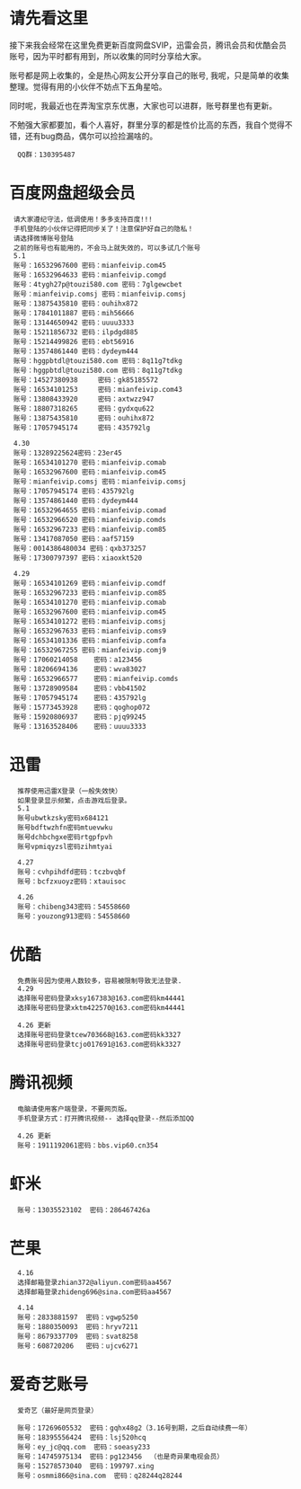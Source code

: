 # 请先看这里
接下来我会经常在这里免费更新百度网盘SVIP，迅雷会员，腾讯会员和优酷会员账号，因为平时都有用到，所以收集的同时分享给大家。

账号都是网上收集的，全是热心网友公开分享自己的账号, 我呢，只是简单的收集整理。觉得有用的小伙伴不妨点下五角星哈。

同时呢，我最近也在弄淘宝京东优惠，大家也可以进群，账号群里也有更新。

不勉强大家都要加，看个人喜好，群里分享的都是性价比高的东西，我自个觉得不错，还有bug商品，偶尔可以捡捡漏啥的。

      QQ群：130395487

# 百度网盘超级会员

     请大家遵纪守法，低调使用！多多支持百度!!!
     手机登陆的小伙伴记得把同步关了！注意保护好自己的隐私！
     请选择微博账号登陆
     之前的账号也有能用的，不会马上就失效的，可以多试几个账号
     5.1
     账号：16532967600 密码：mianfeivip.com45
     账号：16532964633 密码：mianfeivip.comgd
     账号：4tygh27p@touzi580.com 密码：7glgewcbet
     账号：mianfeivip.comsj 密码：mianfeivip.comsj
     账号：13875435810 密码：ouhihx872
     账号：17841011887 密码：mih56666
     账号：13144650942 密码：uuuu3333
     账号：15211856732 密码：ilpdgd885
     账号：15214499826 密码：ebt56916
     账号：13574861440 密码：dydeym444
     账号：hggpbtdl@touzi580.com 密码：8q11g7tdkg 
     账号：hggpbtdl@touzi580.com 密码：8q11g7tdkg
     账号：14527380938     密码：gk85185572 
     账号：16534101253     密码：mianfeivip.com43
     账号：13808433920     密码：axtwzz947 
     账号：18807318265     密码：gydxqu622   
     账号：13875435810     密码：ouhihx872    
     账号：17057945174     密码：435792lg
     
     4.30
     账号：13289225624密码：23er45
     账号：16534101270 密码：mianfeivip.comab
     账号：16532967600 密码：mianfeivip.com45
     账号：mianfeivip.comsj 密码：mianfeivip.comsj
     账号：17057945174 密码：435792lg
     账号：13574861440 密码：dydeym444
     账号：16532964655 密码：mianfeivip.comad
     账号：16532966520 密码：mianfeivip.comds
     账号：16532967233 密码：mianfeivip.com85
     账号：13417087050 密码：aaf57159
     账号：0014386480034 密码：qxb373257
     账号：17300797397 密码：xiaoxkt520
     
     4.29
     账号：16534101269 密码：mianfeivip.comdf
     账号：16532967233 密码：mianfeivip.com85
     账号：16534101270 密码：mianfeivip.comab
     账号：16532967600 密码：mianfeivip.com45
     账号：16534101272 密码：mianfeivip.comsj
     账号：16532967633 密码：mianfeivip.coms9
     账号：16534101336 密码：mianfeivip.comfa
     账号：16532967255 密码：mianfeivip.comj9
     账号：17060214058    密码：a123456
     账号：18206694136    密码：wva83027
     账号：16532966577    密码：mianfeivip.comds
     账号：13728909584    密码：vbb41502
     账号：17057945174    密码：435792lg
     账号：15773453928    密码：qoghop072
     账号：15920806937    密码：pjq99245
     账号：13163528406    密码：uuuu3333

# 迅雷
      推荐使用迅雷X登录（一般失效快）
      如果登录显示频繁，点击游戏后登录。
      5.1
      账号ubwtkzsky密码x684121
      账号bdftwzhfn密码mtuevwku
      账号dchbchgxe密码rtgpfpvh
      账号vpmiqyzsl密码zihmtyai
      
      4.27
      账号：cvhpihdfd密码：tczbvqbf
      账号：bcfzxuoyz密码：xtauisoc
      
      4.26
      账号：chibeng343密码：54558660
      账号：youzong913密码：54558660
      
# 优酷
      免费账号因为使用人数较多，容易被限制导致无法登录.
      4.29
      选择账号密码登录xksy167383@163.com密码km44441
      选择账号密码登录xktm422570@163.com密码km44441
      
      4.26 更新
      选择账号密码登录tcew703668@163.com密码kk3327
      选择账号密码登录tcjo017691@163.com密码kk3327


# 腾讯视频
      电脑请使用客户端登录，不要网页版。
      手机登录方式：打开腾讯视频-- 选择qq登录--然后添加QQ
      
      4.26 更新
      账号：1911192061密码：bbs.vip60.cn354

# 虾米
      账号：13035523102  密码：286467426a

# 芒果
      4.16
      选择邮箱登录zhian372@aliyun.com密码aa4567
      选择邮箱登录zhideng696@sina.com密码aa4567

      4.14
      账号：2833881597  密码：vgwp5250
      账号：1880350093  密码：hryv7211
      账号：8679337709  密码：svat8258
      账号：608720206   密码：ujcv6271
      
# 爱奇艺账号 
      爱奇艺（最好是网页登录）
      
      账号：17269605532  密码：gqhx48g2（3.16号到期，之后自动续费一年）
      账号：18395556424  密码：lsj520hcq
      账号：ey_jc@qq.com  密码：soeasy233
      账号：14745975134  密码：pg123456  （也是奇异果电视会员）
      账号：15278573040  密码：199797.xing
      账号：osmmi866@sina.com  密码：q28244q28244
      

